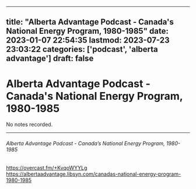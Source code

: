 
---
title: "Alberta Advantage Podcast - Canada's National Energy Program, 1980-1985"
date: 2023-01-07 22:54:35
lastmod: 2023-07-23 23:03:22
categories: ['podcast', 'alberta advantage']
draft: false
---


# Alberta Advantage Podcast - Canada's National Energy Program, 1980-1985

No notes recorded.

- - -
###### Alberta Advantage Podcast - Canada’s National Energy Program, 1980-1985

https://overcast.fm/+KvqoWYYLg  
https://albertaadvantage.libsyn.com/canadas-national-energy-program-1980-1985

<!-- #public #podcast #alberta advantage# -->

<!-- {BearID:0348A947-591E-4AA8-BEBD-28A38D3DF7B6-28016-00002D97D9C1FBFC} -->
